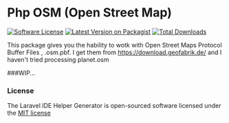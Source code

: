 # Php OSM (Open Street Map)

[![Software License](https://img.shields.io/github/license/sierrafayad/osm-pbf.svg?style=popout)](LICENSE.md)
[![Latest Version on Packagist](https://img.shields.io/packagist/v/sierrafayad/osm-pbf.svg?style=popout)](https://packagist.org/packages/sierrafayad/osm-pbf)
[![Total Downloads](https://img.shields.io/packagist/dt/sierrafayad/osm-pbf.svg?style=popout)](https://packagist.org/packages/sierrafayad/osm-pbf)

This package gives you the hability to wotk with Open Street Maps Protocol Buffer Files , .osm.pbf. I get them from 
https://download.geofabrik.de/ and I haven't tried processing planet.osm

###WIP...

### License

The Laravel IDE Helper Generator is open-sourced software licensed under the [MIT license](http://opensource.org/licenses/MIT)
